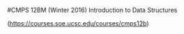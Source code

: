 #CMPS 12BM (Winter 2016)
Introduction to Data Structures

(https://courses.soe.ucsc.edu/courses/cmps12b)
